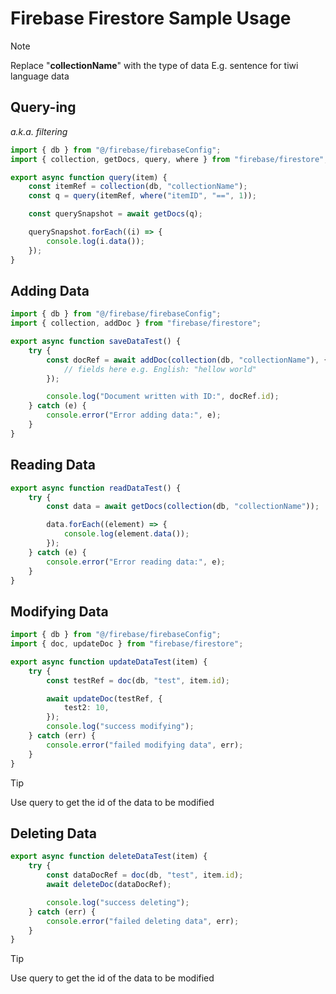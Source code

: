 # Firebase Firestore Sample Usage

> [!NOTE]
> Replace "**collectionName**" with the type of data
> E.g. sentence for tiwi language data

## Query-ing

_a.k.a. filtering_

```typescript
import { db } from "@/firebase/firebaseConfig";
import { collection, getDocs, query, where } from "firebase/firestore";

export async function query(item) {
    const itemRef = collection(db, "collectionName");
    const q = query(itemRef, where("itemID", "==", 1));

    const querySnapshot = await getDocs(q);

    querySnapshot.forEach((i) => {
        console.log(i.data());
    });
}
```

## Adding Data

```typescript
import { db } from "@/firebase/firebaseConfig";
import { collection, addDoc } from "firebase/firestore";

export async function saveDataTest() {
    try {
        const docRef = await addDoc(collection(db, "collectionName"), {
            // fields here e.g. English: "hellow world"
        });

        console.log("Document written with ID:", docRef.id);
    } catch (e) {
        console.error("Error adding data:", e);
    }
}
```

## Reading Data

```typescript
export async function readDataTest() {
    try {
        const data = await getDocs(collection(db, "collectionName"));

        data.forEach((element) => {
            console.log(element.data());
        });
    } catch (e) {
        console.error("Error reading data:", e);
    }
}
```

## Modifying Data

```typescript
import { db } from "@/firebase/firebaseConfig";
import { doc, updateDoc } from "firebase/firestore";

export async function updateDataTest(item) {
    try {
        const testRef = doc(db, "test", item.id);

        await updateDoc(testRef, {
            test2: 10,
        });
        console.log("success modifying");
    } catch (err) {
        console.error("failed modifying data", err);
    }
}
```

> [!TIP]
> Use query to get the id of the data to be modified

## Deleting Data

```typescript
export async function deleteDataTest(item) {
    try {
        const dataDocRef = doc(db, "test", item.id);
        await deleteDoc(dataDocRef);

        console.log("success deleting");
    } catch (err) {
        console.error("failed deleting data", err);
    }
}
```

> [!TIP]
> Use query to get the id of the data to be modified
